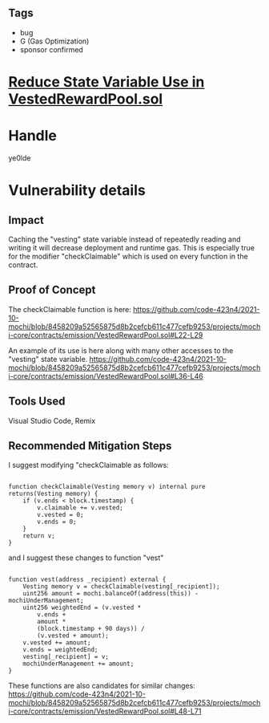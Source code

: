 ## Tags

- bug
- G (Gas Optimization)
- sponsor confirmed

# [Reduce State Variable Use in VestedRewardPool.sol](https://github.com/code-423n4/2021-10-mochi-findings/issues/43) 

# Handle

ye0lde


# Vulnerability details

## Impact

Caching the "vesting" state variable instead of repeatedly reading and writing it will decrease deployment and runtime gas.  This is especially true for the modifier "checkClaimable" which is used on every function in the contract. 

## Proof of Concept

The checkClaimable function is here:
https://github.com/code-423n4/2021-10-mochi/blob/8458209a52565875d8b2cefcb611c477cefb9253/projects/mochi-core/contracts/emission/VestedRewardPool.sol#L22-L29

An example of its use is here along with many other accesses to the "vesting" state variable.
https://github.com/code-423n4/2021-10-mochi/blob/8458209a52565875d8b2cefcb611c477cefb9253/projects/mochi-core/contracts/emission/VestedRewardPool.sol#L36-L46

## Tools Used
Visual Studio Code, Remix

## Recommended Mitigation Steps

I suggest modifying "checkClaimable as follows: 
  
<code>
function checkClaimable(Vesting memory v) internal pure returns(Vesting memory) { 
	if (v.ends < block.timestamp) {
		v.claimable += v.vested;
		v.vested = 0;
		v.ends = 0;
	}
	return v;
}
</code>

and I suggest these changes to function "vest" 

<code>
function vest(address _recipient) external {
	Vesting memory v = checkClaimable(vesting[_recipient]);
	uint256 amount = mochi.balanceOf(address(this)) - mochiUnderManagement;
	uint256 weightedEnd = (v.vested *
		v.ends +
		amount *
		(block.timestamp + 90 days)) /
		(v.vested + amount);
	v.vested += amount;
	v.ends = weightedEnd;
	vesting[_recipient] = v;
	mochiUnderManagement += amount;
}
</code>

These functions are also candidates for similar changes:
https://github.com/code-423n4/2021-10-mochi/blob/8458209a52565875d8b2cefcb611c477cefb9253/projects/mochi-core/contracts/emission/VestedRewardPool.sol#L48-L71


